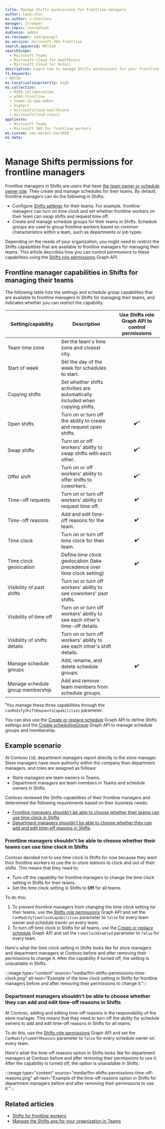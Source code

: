 ```yaml
---
title: Manage Shifts permissions for frontline managers
author: lana-chin
ms.author: v-chinlana
manager: jtremper
ms.topic: conceptual
audience: admin
ms.reviewer: imarquesgil
ms.service: microsoft-365-frontline
search.appverid: MET150
searchScope:
  - Microsoft Teams
  - Microsoft Cloud for Healthcare
  - Microsoft Cloud for Retail
description: Learn how to manage Shifts permissions for your frontline managers. You can use Graph API to control the Shifts settings that frontline managers can configure for their teams and whether they can create and manage schedule groups.
f1.keywords:
- NOCSH
ms.localizationpriority: high
ms.collection: 
  - M365-collaboration
  - m365-frontline
  - teams-1p-app-admin
  - highpri
  - microsoftcloud-healthcare
  - microsoftcloud-retail
appliesto: 
  - Microsoft Teams
  - Microsoft 365 for frontline workers
ms.custom: seo-marvel-mar2020
ms.date: 
---
```


# Manage Shifts permissions for frontline managers

Frontline managers in Shifts are users that have [the team owner or schedule owner role](schedule-owner-for-shift-management.md). They create and manage schedules for their teams. By default, frontline managers can do the following in Shifts:

- Configure [Shifts settings](https://support.microsoft.com/office/manage-settings-in-shifts-1aef353d-e2df-4661-abdd-4014cb57f17b) for their teams. For example, frontline managers can turn on time clock and set whether frontline workers on their team can swap shifts and request time off.  
- Create and manage schedule groups for their teams in Shifts. Schedule groups are used to group frontline workers based on common characteristics within a team, such as departments or job types.

Depending on the needs of your organization, you might need to restrict the Shifts capabilities that are available to frontline managers for managing their teams. This article describes how you can control permissions to these capabilities using the [Shifts role permissions]() Graph API.

## Frontline manager capabilities in Shifts for managing their teams

The following table lists the settings and schedule group capabilities that are available to frontline managers in Shifts for managing their teams, and indicates whether you can restrict the capability.

<!--Depending on the needs of your organization, you might need to define the settings that frontline managers can configure in Shifts for their teams and whether frontline managers can create and manage schedule groups. This article describes how you can control permissions to these capabilities using the [Shifts role permissions]() Graph API.

The following table lists the capabilities that are available to frontline managers for managing their teams in Shifts and indicates whether you can restrict the capability.-->

|Setting/capability|Description|Use Shifts role Graph API to control permissions|
|---------|---------|:---------:|
|Team time zone|Set the team's time zone and closest city.||
|Start of week|Set the day of the week for schedules to start.||
|Copying shifts|Set whether shifts activities are automatically included when copying shifts.||
|Open shifts|Turn on or turn off the ability to create and request open shifts.|✔️&sup1;|
|Swap shifts|Turn on or off workers' ability to swap shifts with each other. |✔️&sup1;|
|Offer shift|Turn on or off workers' ability to offer shifts to coworkers.|✔️&sup1;|
|Time-off requests|Turn on or turn off workers' ability to request time off.|✔️|
|Time-off reasons|Add and edit time-off reasons for the team.|✔️|
|Time clock|Turn on or turn off time clock for their team.|✔️|
|Time clock geolocation|Define time clock geolocation (take precedence over time clock setting)|✔️|
|Visibility of past shifts|Turn on or turn off workers' ability to see coworkers' past shifts.||
|Visibility of time off|Turn on or turn off workers' ability to see each other's time-off details.||
|Visibility of shifts details|Turn on or turn off workers' ability to see each other's shift details.||
|Manage schedule groups|Add, rename, and delete schedule groups.|✔️|
|Manage schedule group membership|Add and remove team members from schedule groups.||

&sup1;You manage these three capabilities through the `CanModifyShiftRequestsCapabilities` parameter.

You can also use the [Create or replace schedule](/graph/api/team-put-schedule?view=graph-rest-1.0) Graph API to define Shifts settings and the [Create schedulingGroup](/graph/api/schedule-post-schedulinggroups?view=graph-rest-1.0) Graph API to manage schedule groups and membership.  

## Example scenario

At Contoso Ltd, department managers report directly to the store manager. Store managers have more authority within the company than department managers, and roles are assigned as follows:

- Store managers are team owners in Teams.
- Department managers are team members in Teams and schedule owners in Shifts.

Contoso reviewed the Shifts capabilities of their frontline managers and determined the following requirements based on their business needs:

- [Frontline managers shouldn't be able to choose whether their teams can use time clock in Shifts](#frontline-managers-shouldnt-be-able-to-choose-whether-their-teams-can-use-time-clock-in-shifts).
- [Department managers shouldn't be able to choose whether they can add and edit time-off reasons in Shifts](#department-managers-shouldnt-be-able-to-choose-whether-they-can-add-and-edit-time-off-reasons-in-shifts).

### Frontline managers shouldn't be able to choose whether their teams can use time clock in Shifts

Contoso decided not to use time clock in Shifts for now because they want their frontline workers to use the in-store stations to clock and out of their shifts. This means that they need to:

- Turn off the capability for frontline managers to change the time clock setting in Shifts for their teams.
- Set the time clock setting in Shifts to **Off** for all teams.
  
To do this:

1. To prevent frontline managers from changing the time clock setting for their teams, use the [Shifts role permissions]() Graph API and set the `CanModifyTimeClockCapabilities` parameter to `false` for every team owner and schedule owner on every team.
1. To turn off time clock in Shifts for all teams, use the [Create or replace schedule](/graph/api/team-put-schedule?view=graph-rest-1.0) Graph API and set the `timeClockEnabled` parameter to `false` for every team.

Here's what the time clock setting in Shifts looks like for store managers and department managers at Contoso before and after removing their permissions to change it. After the capability if turned off, the setting is unavailable in Shifts.

:::image type="content" source="media/flm-shifts-permissions-time-clock.png" alt-text="Example of the time clock setting in Shifts for frontline managers before and after removing their permissions to change it.":::

### Department managers shouldn't be able to choose whether they can add and edit time-off reasons in Shifts

At Contoso, adding and editing time-off reasons is the responsibility of the store manager. This means that they need to turn off the ability for schedule owners to add and edit time-off reasons in Shifts for all teams.

To do this, use the [Shifts role permissions]() Graph API and set the `CanModifyTimeOffReasons` parameter to `false` for every schedule owner on every team.

Here's what the time-off reasons option in Shifts looks like for department managers at Contoso before and after removing their permissions to use it. After the capability is turned off, the option is unavailable in Shifts.

:::image type="content" source="media/flm-shifts-permissions-time-off-reasons.png" alt-text="Example of the time-off reasons option in Shifts for department managers before and after removing their permissions to use it.":::

## Related articles

- [Shifts for frontline workers](shifts-for-teams-landing-page.md)
- [Manage the Shifts app for your organization in Teams](/microsoftteams/expand-teams-across-your-org/shifts/manage-the-shifts-app-for-your-organization-in-teams?bc=/microsoft-365/frontline/breadcrumb/toc.json&toc=/microsoft-365/frontline/toc.json)
